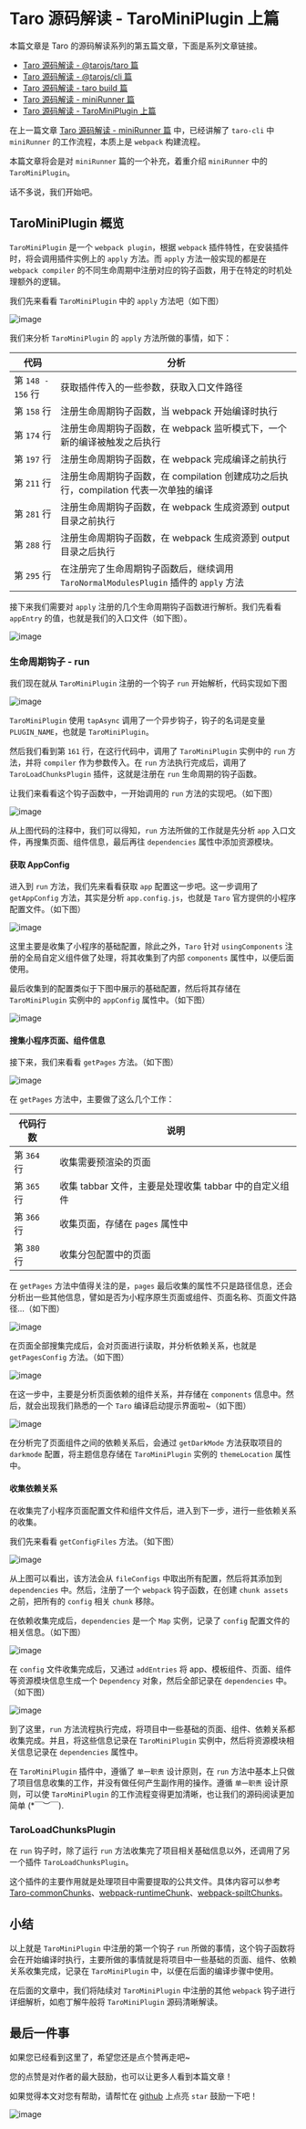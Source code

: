 # Taro 源码解读 - TaroMiniPlugin 上篇

本篇文章是 Taro 的源码解读系列的第五篇文章，下面是系列文章链接。

- [Taro 源码解读 - @tarojs/taro 篇](https://github.com/a1029563229/Blogs/tree/master/Source-Code/taro/1.md)
- [Taro 源码解读 - @tarojs/cli 篇](https://github.com/a1029563229/Blogs/tree/master/Source-Code/taro/2.md)
- [Taro 源码解读 - taro build 篇](https://github.com/a1029563229/Blogs/tree/master/Source-Code/taro/3.md)
- [Taro 源码解读 - miniRunner 篇](https://github.com/a1029563229/Blogs/tree/master/Source-Code/taro/4.md)
- [Taro 源码解读 - TaroMiniPlugin 上篇](https://github.com/a1029563229/Blogs/tree/master/Source-Code/taro/5.md)

在上一篇文章 [Taro 源码解读 - miniRunner 篇](https://github.com/a1029563229/Blogs/tree/master/Source-Code/taro/4.md) 中，已经讲解了 `taro-cli` 中 `miniRunner` 的工作流程，本质上是 `webpack` 构建流程。

本篇文章将会是对 `miniRunner` 篇的一个补充，着重介绍 `miniRunner` 中的 `TaroMiniPlugin`。

话不多说，我们开始吧。

## TaroMiniPlugin 概览

`TaroMiniPlugin` 是一个 `webpack plugin`，根据 `webpack` 插件特性，在安装插件时，将会调用插件实例上的 `apply` 方法。而 `apply` 方法一般实现的都是在 `webpack compiler` 的不同生命周期中注册对应的钩子函数，用于在特定的时机处理额外的逻辑。

我们先来看看 `TaroMiniPlugin` 中的 `apply` 方法吧（如下图）

![image](http://shadows-mall.oss-cn-shenzhen.aliyuncs.com/images/assets/taro/85.jpg)

我们来分析 `TaroMiniPlugin` 的 `apply` 方法所做的事情，如下：

| 代码              | 分析                                                                                  |
| ----------------- | ------------------------------------------------------------------------------------- |
| 第 `148 - 156` 行 | 获取插件传入的一些参数，获取入口文件路径                                              |
| 第 `158` 行       | 注册生命周期钩子函数，当 webpack 开始编译时执行                                       |
| 第 `174` 行       | 注册生命周期钩子函数，在 webpack 监听模式下，一个新的编译被触发之后执行               |
| 第 `197` 行       | 注册生命周期钩子函数，在 webpack 完成编译之前执行                                     |
| 第 `211` 行       | 注册生命周期钩子函数，在 compilation 创建成功之后执行，compilation 代表一次单独的编译 |
| 第 `281` 行       | 注册生命周期钩子函数，在 webpack 生成资源到 output 目录之前执行                       |
| 第 `288` 行       | 注册生命周期钩子函数，在 webpack 生成资源到 output 目录之后执行                       |
| 第 `295` 行       | 在注册完了生命周期钩子函数后，继续调用 `TaroNormalModulesPlugin` 插件的 `apply` 方法  |

接下来我们需要对 `apply` 注册的几个生命周期钩子函数进行解析。我们先看看 `appEntry` 的值，也就是我们的入口文件（如下图）。

![image](http://shadows-mall.oss-cn-shenzhen.aliyuncs.com/images/assets/taro/86.jpg)

### 生命周期钩子 - run

我们现在就从 `TaroMiniPlugin` 注册的一个钩子 `run` 开始解析，代码实现如下图

![image](http://shadows-mall.oss-cn-shenzhen.aliyuncs.com/images/assets/taro/87.jpg)

`TaroMiniPlugin` 使用 `tapAsync` 调用了一个异步钩子，钩子的名词是变量 `PLUGIN_NAME`，也就是 `TaroMiniPlugin`。

然后我们看到第 `161` 行，在这行代码中，调用了 `TaroMiniPlugin` 实例中的 `run` 方法，并将 `compiler` 作为参数传入。在 `run` 方法执行完成后，调用了 `TaroLoadChunksPlugin` 插件，这就是注册在 `run` 生命周期的钩子函数。

让我们来看看这个钩子函数中，一开始调用的 `run` 方法的实现吧。（如下图）

![image](http://shadows-mall.oss-cn-shenzhen.aliyuncs.com/images/assets/taro/88.jpg)

从上图代码的注释中，我们可以得知，`run` 方法所做的工作就是先分析 `app` 入口文件，再搜集页面、组件信息，最后再往 `dependencies` 属性中添加资源模块。

#### 获取 AppConfig

进入到 `run` 方法，我们先来看看获取 `app` 配置这一步吧。这一步调用了 `getAppConfig` 方法，其实是分析 `app.config.js`，也就是 `Taro` 官方提供的小程序配置文件。（如下图）

![image](http://shadows-mall.oss-cn-shenzhen.aliyuncs.com/images/assets/taro/89.jpg)

这里主要是收集了小程序的基础配置，除此之外，`Taro` 针对 `usingComponents` 注册的全局自定义组件做了处理，将其收集到了内部 `components` 属性中，以便后面使用。

最后收集到的配置类似于下图中展示的基础配置，然后将其存储在 `TaroMiniPlugin` 实例中的 `appConfig` 属性中。（如下图）

![image](http://shadows-mall.oss-cn-shenzhen.aliyuncs.com/images/assets/taro/90.jpg)

#### 搜集小程序页面、组件信息

接下来，我们来看看 `getPages` 方法。（如下图）

![image](http://shadows-mall.oss-cn-shenzhen.aliyuncs.com/images/assets/taro/91.jpg)

在 `getPages` 方法中，主要做了这么几个工作：

| 代码行数    | 说明                                                   |
| ----------- | ------------------------------------------------------ |
| 第 `364` 行 | 收集需要预渲染的页面                                   |
| 第 `365` 行 | 收集 tabbar 文件，主要是处理收集 tabbar 中的自定义组件 |
| 第 `366` 行 | 收集页面，存储在 `pages` 属性中                        |
| 第 `380` 行 | 收集分包配置中的页面                                   |

在 `getPages` 方法中值得关注的是，`pages` 最后收集的属性不只是路径信息，还会分析出一些其他信息，譬如是否为小程序原生页面或组件、页面名称、页面文件路径...（如下图）

![image](http://shadows-mall.oss-cn-shenzhen.aliyuncs.com/images/assets/taro/92.jpg)

在页面全部搜集完成后，会对页面进行读取，并分析依赖关系，也就是 `getPagesConfig` 方法。（如下图）

![image](http://shadows-mall.oss-cn-shenzhen.aliyuncs.com/images/assets/taro/93.jpg)

在这一步中，主要是分析页面依赖的组件关系，并存储在 `components` 信息中。然后，就会出现我们熟悉的一个 `Taro` 编译启动提示界面啦~（如下图）

![image](http://shadows-mall.oss-cn-shenzhen.aliyuncs.com/images/assets/taro/94.jpg)

在分析完了页面组件之间的依赖关系后，会通过 `getDarkMode` 方法获取项目的 `darkmode` 配置，将主题信息存储在 `TaroMiniPlugin` 实例的 `themeLocation` 属性中。

#### 收集依赖关系

在收集完了小程序页面配置文件和组件文件后，进入到下一步，进行一些依赖关系的收集。

我们先来看看 `getConfigFiles` 方法。（如下图）

![image](http://shadows-mall.oss-cn-shenzhen.aliyuncs.com/images/assets/taro/95.jpg)

从上图可以看出，该方法会从 `fileConfigs` 中取出所有配置，然后将其添加到 `dependencies` 中。然后，注册了一个 `webpack` 钩子函数，在创建 `chunk assets` 之前，把所有的 `config` 相关 `chunk` 移除。

在依赖收集完成后，`dependencies` 是一个 `Map` 实例，记录了 `config` 配置文件的相关信息。（如下图）

![image](http://shadows-mall.oss-cn-shenzhen.aliyuncs.com/images/assets/taro/96.jpg)

在 `config` 文件收集完成后，又通过 `addEntries` 将 app、模板组件、页面、组件等资源模块信息生成一个 `Dependency` 对象，然后全部记录在 `dependencies` 中。（如下图）

![image](http://shadows-mall.oss-cn-shenzhen.aliyuncs.com/images/assets/taro/97.jpg)

到了这里，`run` 方法流程执行完成，将项目中一些基础的页面、组件、依赖关系都收集完成。并且，将这些信息记录在 `TaroMiniPlugin` 实例中，然后将资源模块相关信息记录在 `dependencies` 属性中。

在 `TaroMiniPlugin` 插件中，遵循了 `单一职责` 设计原则，在 `run` 方法中基本上只做了项目信息收集的工作，并没有做任何产生副作用的操作。遵循 `单一职责` 设计原则，可以使 `TaroMiniPlugin` 的工作流程变得更加清晰，也让我们的源码阅读更加简单 (*￣︶￣).

### TaroLoadChunksPlugin

在 `run` 钩子时，除了运行 `run` 方法收集完了项目相关基础信息以外，还调用了另一个插件 `TaroLoadChunksPlugin`。

这个插件的主要作用就是处理项目中需要提取的公共文件。具体内容可以参考 [Taro-commonChunks](https://taro-docs.jd.com/taro/docs/config-detail#minicommonchunks)、[webpack-runtimeChunk](https://webpack.js.org/configuration/optimization/#optimizationruntimechunk)、[webpack-spiltChunks](https://webpack.js.org/plugins/split-chunks-plugin/)。

## 小结

以上就是 `TaroMiniPlugin` 中注册的第一个钩子 `run` 所做的事情，这个钩子函数将会在开始编译时执行，主要所做的事情就是将项目中一些基础的页面、组件、依赖关系收集完成，记录在 `TaroMiniPlugin` 中，以便在后面的编译步骤中使用。

在后面的文章中，我们将陆续对 `TaroMiniPlugin` 中注册的其他 `webpack` 钩子进行详细解析，如庖丁解牛般将 `TaroMiniPlugin` 源码清晰解读。

## 最后一件事

如果您已经看到这里了，希望您还是点个赞再走吧~

您的点赞是对作者的最大鼓励，也可以让更多人看到本篇文章！

如果觉得本文对您有帮助，请帮忙在 [github](https://github.com/a1029563229/Blogs) 上点亮 `star` 鼓励一下吧！

![image](http://shadows-mall.oss-cn-shenzhen.aliyuncs.com/images/assets/common/1.jpg)